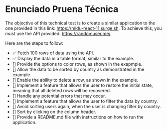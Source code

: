 # Enunciado Pruena Técnica

The objective of this technical test is to create a similar application to the one provided in this link: https://midu-react-11.surge.sh. To achieve this, you must use the API provided: https://randomuser.me/

Here are the steps to follow:

- ✅ Fetch 100 rows of data using the API.
- ✅ Display the data in a table format, similar to the example.
- [] Provide the options to color rows, as shown in the exapmple.
- [] Allow the data to be sorted by country as demonstrated in the example.
- [] Enable the ability to delete a row, as shown in the example.
- [] Implement a feature that allows the user to restore the initial state, meaning that all deleted rows will be recovered.
- [] Handle any potential errors that may occur.
- [] Implement a feature that allows the user to filter the data by country.
- [] Avoid sorting users again, when the user is changing filter by country.
- [] Sort by clicking on the column header.
- [] Provide a README.md file with instructions on how to run the application.
